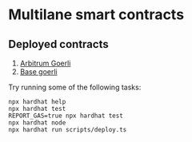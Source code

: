 # Multilane smart contracts

## Deployed contracts
1. [Arbitrum Goerli](https://goerli.arbiscan.io/address/0xc7B50471d76351B8F72ea99f1decfe3Be126dDA5)
2. [Base goerli](https://goerli.basescan.org/address/0x4CE4bf7661E9c57402aAd6087e020704b3d63e91)

Try running some of the following tasks:

```shell
npx hardhat help
npx hardhat test
REPORT_GAS=true npx hardhat test
npx hardhat node
npx hardhat run scripts/deploy.ts
```

